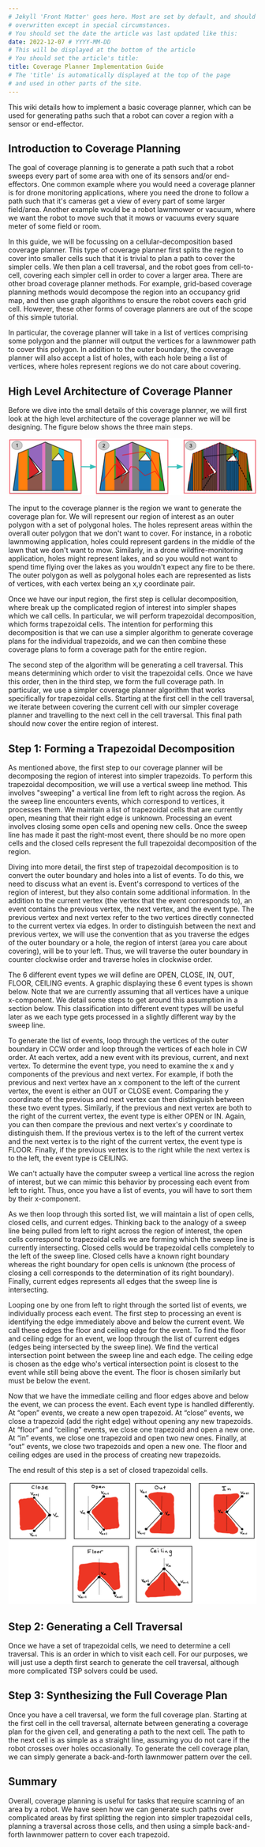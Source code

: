 ```yaml
---
# Jekyll 'Front Matter' goes here. Most are set by default, and should NOT be
# overwritten except in special circumstances. 
# You should set the date the article was last updated like this:
date: 2022-12-07 # YYYY-MM-DD
# This will be displayed at the bottom of the article
# You should set the article's title:
title: Coverage Planner Implementation Guide
# The 'title' is automatically displayed at the top of the page
# and used in other parts of the site.
---
```

This wiki details how to implement a basic coverage planner, which can be used for generating paths such that a robot can cover a region with a sensor or end-effector. 

## Introduction to Coverage Planning
 The goal of coverage planning is to generate a path such that a robot sweeps every part of some area with one of its sensors and/or end-effectors. One common example where you would need a coverage planner is for drone monitoring applications, where you need the drone to follow a path such that it's cameras get a view of every part of some larger field/area. Another example would be a robot lawnmower or vacuum, where we want the robot to move such that it mows or vacuums every square meter of some field or room. 
 
 In this guide, we will be focussing on a cellular-decomposition based coverage planner. This type of coverage planner first splits the region to cover into smaller cells such that it is trivial to plan a path to cover the simpler cells. We then plan a cell traversal, and the robot goes from cell-to-cell, covering each simpler cell in order to cover a larger area. There are other broad coverage planner methods. For example, grid-based coverage planning methods would decompose the region into an occupancy grid map, and then use graph algorithms to ensure the robot covers each grid cell. However, these other forms of coverage planners are out of the scope of this simple tutorial.

 In particular, the coverage planner will take in a list of vertices comprising some polygon and the planner will output the vertices for a lawnmower path to cover this polygon. In addition to the outer boundary, the coverage planner will also accept a list of holes, with each hole being a list of vertices, where holes represent regions we do not care about covering. 

## High Level Architecture of Coverage Planner
Before we dive into the small details of this coverage planner, we will first look at the high level architecture of the coverage planner we will be designing. The figure below shows the three main steps. 

![Put a relevant caption here](assets/coverage_planner_steps.png)

The input to the coverage planner is the region we want to generate the coverage plan for. We will represent our region of interest as an outer polygon with a set of polygonal holes. The holes represent areas within the overall outer polygon that we don't want to cover. For instance, in a robotic lawnmowing application, holes could represent gardens in the middle of the lawn that we don't want to mow. Similarly, in a drone wildfire-monitoring application, holes might represent lakes, and so you would not want to spend time flying over the lakes as you wouldn't expect any fire to be there. The outer polygon as well as polygonal holes each are represented as lists of vertices, with each vertex being an x,y coordinate pair.

Once we have our input region, the first step is cellular decomposition, where break up the complicated region of interest into simpler shapes which we call cells. In particular, we will perform trapezoidal decomposition, which forms trapezoidal cells. The intention for performing this decomposition is that we can use a simpler algorithm to generate coverage plans for the individual trapezoids, and we can then combine these coverage plans to form a coverage path for the entire region.

The second step of the algorithm will be generating a cell traversal. This means determining which order to visit the trapezoidal cells. Once we have this order, then in the third step, we form the full coverage path. In particular, we use a simpler coverage planner algorithm that works specifically for trapezoidal cells. Starting at the first cell in the cell traversal, we iterate between covering the current cell with our simpler coverage planner and travelling to the next cell in the cell traversal. This final path should now cover the entire region of interest.

## Step 1: Forming a Trapezoidal Decomposition

As mentioned above, the first step to our coverage planner will be decomposing the region of interest into simpler trapezoids. To perform this trapezoidal decomposition, we will use a vertical sweep line method. This involves "sweeping" a vertical line from left to right across the region. As the sweep line encounters events, which correspond to vertices, it processes them. We maintain a list of trapezoidal cells that are currently open, meaning that their right edge is unknown. Processing an event involves closing some open cells and opening new cells. Once the sweep line has made it past the right-most event, there should be no more open cells and the closed cells represent the full trapezoidal decomposition of the region.

Diving into more detail, the first step of trapezoidal decomposition is to convert the outer boundary and holes into a list of events. To do this, we need to discuss what an event is. Event's correspond to vertices of the region of interest, but they also contain some additional information. In the addition to the current vertex (the vertex that the event corresponds to), an event contains the previous vertex, the next vertex, and the event type. The previous vertex and next vertex refer to the two vertices directly connected to the current vertex via edges. In order to distinguish between the next and previous vertex, we will use the convention that as you traverse the edges of the outer boundary or a hole, the region of interst (area you care about covering), will be to your left. Thus, we will traverse the outer boundary in counter clockwise order and traverse holes in clockwise order.

The 6 different event types we will define are OPEN, CLOSE, IN, OUT, FLOOR, CEILING events. A graphic displaying these 6 event types is shown below. Note that we are currently assuming that all vertices have a unique x-component. We detail some steps to get around this assumption in a section below. This classification into different event types will be useful later as we each type gets processed in a slightly different way by the sweep line. 

To generate the list of events, loop through the vertices of the outer boundary in CCW order and loop through the vertices of each hole in CW order. At each vertex, add a new event with its previous, current, and next vertex. To determine the event type, you need to examine the x and y components of the previous and next vertex. For example, if both the previous and next vertex have an x component to the left of the current vertex, the event is either an OUT or CLOSE event. Comparing the y coordinate of the previous and next vertex can then distinguish between these two event types. Similarly, if the previous and next vertex are both to the right of the current vertex, the event type is either OPEN or IN. Again, you can then compare the previous and next vertex's y coordinate to distinguish them. If the previous vertex is to the left of the current vertex and the next vertex is to the right of the current vertex, the event type is FLOOR. Finally, if the previous vertex is to the right while the next vertex is to the left, the event type is CEILING. 

We can't actually have the computer sweep a vertical line across the region of interest, but we can mimic this behavior by processing each event from left to right. Thus, once you have a list of events, you will have to sort them by their x-component. 

As we then loop through this sorted list, we will maintain a list of open cells, closed cells, and current edges. Thinking back to the analogy of a sweep line being pulled from left to right across the region of interest, the open cells correspond to trapezoidal cells we are forming which the sweep line is currently intersecting. Closed cells would be trapezoidal cells completely to the left of the sweep line. Closed cells have a known right boundary whereas the right boundary for open cells is unknown (the process of closing a cell corresponds to the determination of its right boundary). Finally, current edges represents all edges that the sweep line is intersecting.  

Looping one by one from left to right through the sorted list of events, we individually process each event. The first step to processing an event is identifying the edge immediately above and below the current event. We call these edges the floor and ceiling edge for the event. To find the floor and ceiling edge for an event, we loop through the list of current edges (edges being intersected by the sweep line). We find the vertical intersection point between the sweep line and each edge. The ceiling edge is chosen as the edge who's vertical intersection point is closest to the event while still being above the event. The floor is chosen similarly but must be below the event. 

Now that we have the immediate ceiling and floor edges above and below the event, we can process the event. Each event type is handled differently. At “open” events, we create a new open trapezoid. At “close” events, we close a trapezoid (add the right edge) without opening any new trapezoids. At “floor” and “ceiling” events, we close one trapezoid and open a new one. At “in” events, we close one trapezoid and open two new ones. Finally, at “out” events, we close two trapezoids and open a new one. The floor and ceiling edges are used in the process of creating new trapezoids.

The end result of this step is a set of closed trapezoidal cells.

![Put a relevant caption here](assets/coverage_planner_event_types.png)
## Step 2: Generating a Cell Traversal

Once we have a set of trapezoidal cells, we need to determine a cell traversal. This is an order in which to visit each cell. For our purposes, we will just use a depth first search to generate the cell traversal, although more complicated TSP solvers could be used.

## Step 3: Synthesizing the Full Coverage Plan

Once you have a cell traversal, we form the full coverage plan. Starting at the first cell in the cell traversal, alternate between generating a coverage plan for the given cell, and generating a path to the next cell. The path to the next cell is as simple as a straight line, assuming you do not care if the robot crosses over holes occasionally. To generate the cell coverage plan, we can simply generate a back-and-forth lawnmower pattern over the cell.

## Summary
Overall, coverage planning is useful for tasks that require scanning of an area by a robot. We have seen how we can generate such paths over complicated areas by first splitting the region into simpler trapezoidal cells, planning a traversal across those cells, and then using a simple back-and-forth lawnmower pattern to cover each trapezoid.
